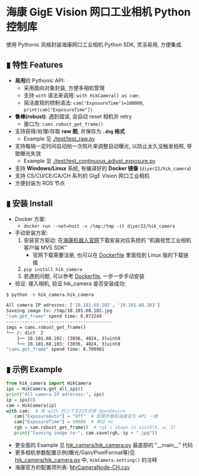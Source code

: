 # 海康 GigE Vision 网口工业相机 Python 控制库
使用 Pythonic 风格封装海康网口工业相机 Python SDK, 灵活易用, 方便集成. 

## ▮ 特性 Features
- **易用**的 Pythonic API:
   - 采用面向对象封装, 方便多相机管理
   - 支持 `with` 语法来调用: `with HikCamera() as cam:`
   - 简洁直观的控制语法: `cam["ExposureTime"]=100000`, `print(cam["ExposureTime"])`
- **鲁棒(robust)**: 遇到错误, 会自动 reset 相机并 retry
   - 接口为: `cams.robust_get_frame()`
- 支持获得/处理/存取 **raw 图**, 并保存为 **`.dng` 格式**
   - Example 见 [./test/test_raw.py](./test/test_raw.py)
- 支持每隔一定时间自动拍一次照片来调整自动曝光, 以防止太久没触发拍照, 导致曝光失效
   - Example 见 [./test/test_continuous_adjust_exposure.py](./test/test_continuous_adjust_exposure.py)
- 支持 **Windows/Linux** 系统, 有编译好的 **Docker 镜像** (`diyer22/hik_camera`)
- 支持 CS/CU/CE/CA/CH 系列的 GigE Vision 网口工业相机 
- 方便封装为 ROS 节点

## ▮ 安装 Install
- Docker 方案:
   - `docker run --net=host -v /tmp:/tmp -it diyer22/hik_camera`
- 手动安装方案:
   1. 安装官方驱动: 在[海康机器人官网](https://www.hikrobotics.com/cn/machinevision/service/download)下载安装对应系统的 “机器视觉工业相机客户端 MVS SDK”
      - 官网下载需要注册, 也可以在 [Dockerfile](Dockerfile) 里面找到 Linux 版的下载链接
   2. `pip install hik_camera`
   3. 若遇到问题, 可以参考 [Dockerfile](Dockerfile), 一步一步手动安装
- 验证: 接入相机, 验证 hik_camera 是否安装成功:
```bash
$ python -m hik_camera.hik_camera

All camera IP adresses: ['10.101.68.102', '10.101.68.103']
Saveing image to: /tmp/10.101.68.102.jpg
"cam.get_frame" spend time: 0.072249
----------------------------------------
imgs = cams.robust_get_frame()
└── /: dict  2
    ├── 10.101.68.102: (3036, 4024, 3)uint8
    └── 10.101.68.103: (3036, 4024, 3)uint8
"cams.get_frame" spend time: 0.700901
```

## ▮ 示例 Example
```Python
from hik_camera import HikCamera
ips = HikCamera.get_all_ips()
print("All camera IP adresses:", ips)
ip = ips[0]
cam = HikCamera(ip)
with cam:  # 用 with 的上下文的方式来 OpenDevice
   cam["ExposureAuto"] = "Off"  # 配置参数和海康官方 API 一致
   cam["ExposureTime"] = 50000  # 单位 ns
   rgb = cam.robust_get_frame()  # rgb's shape is uint8(h, w, 3)
   print("Saveing image to:", cam.save(rgb, ip + ".jpg"))
```
- 更全面的 Example 见 [hik_camera/hik_camera.py](hik_camera/hik_camera.py) 最底部的 "\_\_main\_\_" 代码
- 更多相机参数配置示例(曝光/Gain/PixelFormat等)见 [hik_camera/hik_camera.py](hik_camera/hik_camera.py#L91) 中, `HikCamera.setting()` 的注释
- 海康官方的配置项列表: [MvCameraNode-CH.csv](hik_camera/MvCameraNode-CH.csv)
